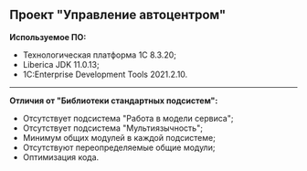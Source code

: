 Проект "Управление автоцентром"
------------

 **Используемое ПО:**

 - Технологическая платформа 1С 8.3.20;
 - Liberica JDK 11.0.13;
 - 1C:Enterprise Development Tools 2021.2.10.
------------
**Отличия от "Библиотеки стандартных подсистем":**

 - Отсутствует подсистема "Работа в модели сервиса";
 - Отсутствует подсистема "Мультиязычность";
 - Минимум общих модулей в каждой подсистеме;
 - Отсутствуют переопределяемые общие модули;
 - Оптимизация кода.
